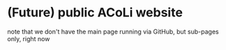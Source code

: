 # (Future) public ACoLi website

note that we don't have the main page running via GitHub, but sub-pages only, right now
